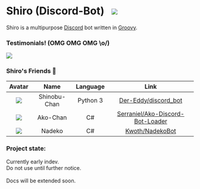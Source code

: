 # Shiro (Discord-Bot) &nbsp; ![](https://i.imgur.com/CxYRxt0.png)
Shiro is a multipurpose [Discord](https://discordapp.com/) bot written in [Groovy](http://groovy-lang.org/).

### Testimonials! (OMG OMG OMG \o/)
![](http://i.imgur.com/5rPB8iM.png)

### Shiro's Friends :tada:
|Avatar|Name|Language|Link|
|:-:|:-:|:-:|:-:|
|![](http://i.imgur.com/Tb0FZoZ.png)|Shinobu-Chan|Python 3|[Der-Eddy/discord_bot](https://github.com/Der-Eddy/discord_bot)
|![](http://i.imgur.com/PNcNRfM.png)|Ako-Chan|C#|[Serraniel/Ako-Discord-Bot-Loader](https://github.com/Serraniel/Ako-Discord-Bot-Loader)
|![](http://i.imgur.com/LyJh6OY.png)|Nadeko|C#|[Kwoth/NadekoBot](https://github.com/Kwoth/NadekoBot)

### Project state:
Currently early indev.<br>
Do not use until further notice.<br>
<br>
Docs will be extended soon.
